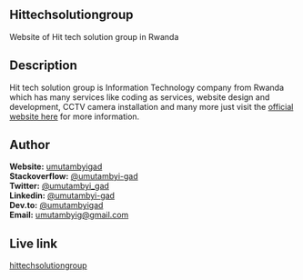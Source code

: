 ## Hittechsolutiongroup

Website of Hit tech solution group in Rwanda

## Description

Hit tech solution group is Information Technology company from Rwanda which has many services like coding as services, website design and development, CCTV camera installation and many more just visit the [official website here](https://hittechsolutiongroup.herokuapp.com) for more information.

## Author

**Website:** [umutambyigad](https://umutambyigad.herokuapp.com) <br>
**Stackoverflow:** [@umutambyi-gad](https://stackoverflow.com/users/13536893/umutambyi-gad) <br>
**Twitter:** [@umutambyi_gad](https://twitter.com/umutambyi_gad) <br>
**Linkedin:**  [@umutambyi-gad](https://www.linkedin.com/in/umutambyi-gad/) <br>
**Dev.to:** [@umutambyigad](https://dev.to/umutambyigad) <br>
**Email:** [umutambyig@gmail.com](mailto:umutambyig@gmail.com) <br>

## Live link

[hittechsolutiongroup](https://hittechsolutiongroup.herokuapp.com)
